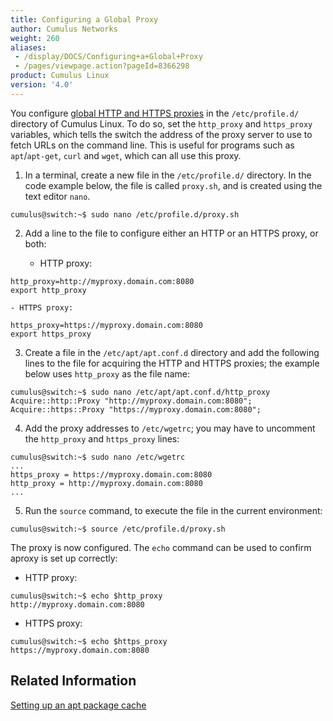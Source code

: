 ```yaml
---
title: Configuring a Global Proxy
author: Cumulus Networks
weight: 260
aliases:
 - /display/DOCS/Configuring+a+Global+Proxy
 - /pages/viewpage.action?pageId=8366298
product: Cumulus Linux
version: '4.0'
---
```

You configure [global HTTP and HTTPS proxies](https://wiki.archlinux.org/index.php/proxy_settings) in the `/etc/profile.d/` directory of Cumulus Linux. To do so, set the `http_proxy` and `https_proxy` variables, which tells the switch the address of the proxy server to use to fetch URLs on the command line. This is useful for programs such as `apt`/`apt-get`, `curl` and `wget`, which can all use this proxy.

1. In a terminal, create a new file in the `/etc/profile.d/` directory. In the code example below, the file is called `proxy.sh`, and is created using the text editor `nano`.

```
cumulus@switch:~$ sudo nano /etc/profile.d/proxy.sh
```

2. Add a line to the file to configure either an HTTP or an HTTPS proxy, or both:

    - HTTP proxy:

```
http_proxy=http://myproxy.domain.com:8080
export http_proxy
```

    - HTTPS proxy:

```
https_proxy=https://myproxy.domain.com:8080
export https_proxy
```

3. Create a file in the `/etc/apt/apt.conf.d` directory and add the following lines to the file for acquiring the HTTP and HTTPS proxies; the example below uses `http_proxy` as the file name:

```
cumulus@switch:~$ sudo nano /etc/apt/apt.conf.d/http_proxy
Acquire::http::Proxy "http://myproxy.domain.com:8080";
Acquire::https::Proxy "https://myproxy.domain.com:8080";
```

4. Add the proxy addresses to `/etc/wgetrc`; you may have to uncomment the `http_proxy` and `https_proxy` lines:

```
cumulus@switch:~$ sudo nano /etc/wgetrc
...
https_proxy = https://myproxy.domain.com:8080
http_proxy = http://myproxy.domain.com:8080
...
```

5. Run the `source` command, to execute the file in the current environment:

```
cumulus@switch:~$ source /etc/profile.d/proxy.sh
```

The proxy is now configured. The `echo` command can be used to confirm aproxy is set up correctly:

- HTTP proxy:

```
cumulus@switch:~$ echo $http_proxy
http://myproxy.domain.com:8080
```

- HTTPS proxy:

```
cumulus@switch:~$ echo $https_proxy
https://myproxy.domain.com:8080
```

## Related Information

[Setting up an apt package cache](https://support.cumulusnetworks.com/hc/en-us/articles/232058388-Setting-up-an-apt-Package-Cache)
